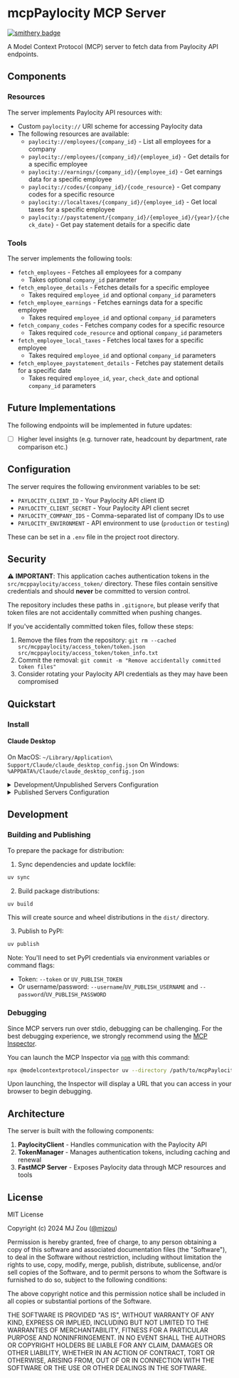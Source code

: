 # mcpPaylocity MCP Server
[![smithery badge](https://smithery.ai/badge/@mz462/mcppaylocity)](https://smithery.ai/server/@mz462/mcppaylocity)

A Model Context Protocol (MCP) server to fetch data from Paylocity API endpoints.

## Components

### Resources

The server implements Paylocity API resources with:
- Custom `paylocity://` URI scheme for accessing Paylocity data
- The following resources are available:
  - `paylocity://employees/{company_id}` - List all employees for a company
  - `paylocity://employees/{company_id}/{employee_id}` - Get details for a specific employee
  - `paylocity://earnings/{company_id}/{employee_id}` - Get earnings data for a specific employee
  - `paylocity://codes/{company_id}/{code_resource}` - Get company codes for a specific resource
  - `paylocity://localtaxes/{company_id}/{employee_id}` - Get local taxes for a specific employee
  - `paylocity://paystatement/{company_id}/{employee_id}/{year}/{check_date}` - Get pay statement details for a specific date

### Tools

The server implements the following tools:
- `fetch_employees` - Fetches all employees for a company
  - Takes optional `company_id` parameter
- `fetch_employee_details` - Fetches details for a specific employee
  - Takes required `employee_id` and optional `company_id` parameters
- `fetch_employee_earnings` - Fetches earnings data for a specific employee
  - Takes required `employee_id` and optional `company_id` parameters
- `fetch_company_codes` - Fetches company codes for a specific resource
  - Takes required `code_resource` and optional `company_id` parameters
- `fetch_employee_local_taxes` - Fetches local taxes for a specific employee
  - Takes required `employee_id` and optional `company_id` parameters
- `fetch_employee_paystatement_details` - Fetches pay statement details for a specific date
  - Takes required `employee_id`, `year`, `check_date` and optional `company_id` parameters

## Future Implementations

The following endpoints will be implemented in future updates:

- [ ] Higher level insights (e.g. turnover rate, headcount by department, rate comparison etc.)

## Configuration

The server requires the following environment variables to be set:
- `PAYLOCITY_CLIENT_ID` - Your Paylocity API client ID
- `PAYLOCITY_CLIENT_SECRET` - Your Paylocity API client secret
- `PAYLOCITY_COMPANY_IDS` - Comma-separated list of company IDs to use
- `PAYLOCITY_ENVIRONMENT` - API environment to use (`production` or `testing`)

These can be set in a `.env` file in the project root directory.

## Security

⚠️ **IMPORTANT**: This application caches authentication tokens in the `src/mcppaylocity/access_token/` directory. These files contain sensitive credentials and should **never** be committed to version control.

The repository includes these paths in `.gitignore`, but please verify that token files are not accidentally committed when pushing changes.

If you've accidentally committed token files, follow these steps:
1. Remove the files from the repository: `git rm --cached src/mcppaylocity/access_token/token.json src/mcppaylocity/access_token/token_info.txt`
2. Commit the removal: `git commit -m "Remove accidentally committed token files"`
3. Consider rotating your Paylocity API credentials as they may have been compromised

## Quickstart

### Install

#### Claude Desktop

On MacOS: `~/Library/Application\ Support/Claude/claude_desktop_config.json`
On Windows: `%APPDATA%/Claude/claude_desktop_config.json`

<details>
  <summary>Development/Unpublished Servers Configuration</summary>
  
  ```json
  "mcpServers": {
    "mcpPaylocity": {
      "command": "uv",
      "args": [
        "--directory",
        "/path/to/mcpPaylocity",
        "run",
        "mcppaylocity"
      ]
    }
  }
  ```
</details>

<details>
  <summary>Published Servers Configuration</summary>
  
  ```json
  "mcpServers": {
    "mcpPaylocity": {
      "command": "uvx",
      "args": [
        "mcppaylocity"
      ]
    }
  }
  ```
</details>

## Development

### Building and Publishing

To prepare the package for distribution:

1. Sync dependencies and update lockfile:
```bash
uv sync
```

2. Build package distributions:
```bash
uv build
```

This will create source and wheel distributions in the `dist/` directory.

3. Publish to PyPI:
```bash
uv publish
```

Note: You'll need to set PyPI credentials via environment variables or command flags:
- Token: `--token` or `UV_PUBLISH_TOKEN`
- Or username/password: `--username`/`UV_PUBLISH_USERNAME` and `--password`/`UV_PUBLISH_PASSWORD`

### Debugging

Since MCP servers run over stdio, debugging can be challenging. For the best debugging
experience, we strongly recommend using the [MCP Inspector](https://github.com/modelcontextprotocol/inspector).

You can launch the MCP Inspector via [`npm`](https://docs.npmjs.com/downloading-and-installing-node-js-and-npm) with this command:

```bash
npx @modelcontextprotocol/inspector uv --directory /path/to/mcpPaylocity run mcppaylocity
```

Upon launching, the Inspector will display a URL that you can access in your browser to begin debugging.

## Architecture

The server is built with the following components:

1. **PaylocityClient** - Handles communication with the Paylocity API
2. **TokenManager** - Manages authentication tokens, including caching and renewal
3. **FastMCP Server** - Exposes Paylocity data through MCP resources and tools

## License

MIT License

Copyright (c) 2024 MJ Zou ([@mjzou](https://www.linkedin.com/in/mjzou/))

Permission is hereby granted, free of charge, to any person obtaining a copy
of this software and associated documentation files (the "Software"), to deal
in the Software without restriction, including without limitation the rights
to use, copy, modify, merge, publish, distribute, sublicense, and/or sell
copies of the Software, and to permit persons to whom the Software is
furnished to do so, subject to the following conditions:

The above copyright notice and this permission notice shall be included in all
copies or substantial portions of the Software.

THE SOFTWARE IS PROVIDED "AS IS", WITHOUT WARRANTY OF ANY KIND, EXPRESS OR
IMPLIED, INCLUDING BUT NOT LIMITED TO THE WARRANTIES OF MERCHANTABILITY,
FITNESS FOR A PARTICULAR PURPOSE AND NONINFRINGEMENT. IN NO EVENT SHALL THE
AUTHORS OR COPYRIGHT HOLDERS BE LIABLE FOR ANY CLAIM, DAMAGES OR OTHER
LIABILITY, WHETHER IN AN ACTION OF CONTRACT, TORT OR OTHERWISE, ARISING FROM,
OUT OF OR IN CONNECTION WITH THE SOFTWARE OR THE USE OR OTHER DEALINGS IN THE
SOFTWARE.
